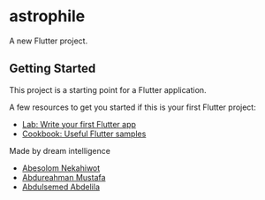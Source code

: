 # astrophile

A new Flutter project.

## Getting Started

This project is a starting point for a Flutter application.

A few resources to get you started if this is your first Flutter project:

- [Lab: Write your first Flutter app](https://flutter.dev/docs/get-started/codelab)
- [Cookbook: Useful Flutter samples](https://flutter.dev/docs/cookbook)

Made by dream intelligence 
- [Abesolom Nekahiwot](https://github.com/abneka) 
- [Abdureahman Mustafa](https://github.com/abdurem)
- [Abdulsemed Abdelila](https://github.com/AbdulsemedA)

